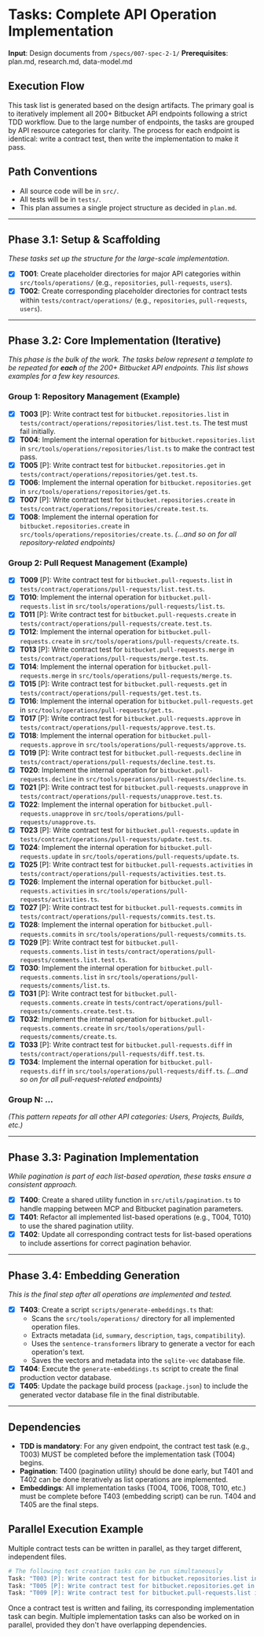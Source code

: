 # Tasks: Complete API Operation Implementation

**Input**: Design documents from `/specs/007-spec-2-1/`
**Prerequisites**: plan.md, research.md, data-model.md

## Execution Flow
This task list is generated based on the design artifacts. The primary goal is to iteratively implement all 200+ Bitbucket API endpoints following a strict TDD workflow. Due to the large number of endpoints, the tasks are grouped by API resource categories for clarity. The process for each endpoint is identical: write a contract test, then write the implementation to make it pass.

## Path Conventions
- All source code will be in `src/`.
- All tests will be in `tests/`.
- This plan assumes a single project structure as decided in `plan.md`.

---

## Phase 3.1: Setup & Scaffolding
*These tasks set up the structure for the large-scale implementation.*

- [X] **T001**: Create placeholder directories for major API categories within `src/tools/operations/` (e.g., `repositories`, `pull-requests`, `users`).
- [X] **T002**: Create corresponding placeholder directories for contract tests within `tests/contract/operations/` (e.g., `repositories`, `pull-requests`, `users`).

---

## Phase 3.2: Core Implementation (Iterative)
*This phase is the bulk of the work. The tasks below represent a template to be repeated for **each** of the 200+ Bitbucket API endpoints. This list shows examples for a few key resources.*

### Group 1: Repository Management (Example)
- [X] **T003** [P]: Write contract test for `bitbucket.repositories.list` in `tests/contract/operations/repositories/list.test.ts`. The test must fail initially.
- [X] **T004**: Implement the internal operation for `bitbucket.repositories.list` in `src/tools/operations/repositories/list.ts` to make the contract test pass.
- [X] **T005** [P]: Write contract test for `bitbucket.repositories.get` in `tests/contract/operations/repositories/get.test.ts`.
- [X] **T006**: Implement the internal operation for `bitbucket.repositories.get` in `src/tools/operations/repositories/get.ts`.
- [X] **T007** [P]: Write contract test for `bitbucket.repositories.create` in `tests/contract/operations/repositories/create.test.ts`.
- [X] **T008**: Implement the internal operation for `bitbucket.repositories.create` in `src/tools/operations/repositories/create.ts`.
*(...and so on for all repository-related endpoints)*

### Group 2: Pull Request Management (Example)
- [X] **T009** [P]: Write contract test for `bitbucket.pull-requests.list` in `tests/contract/operations/pull-requests/list.test.ts`.
- [X] **T010**: Implement the internal operation for `bitbucket.pull-requests.list` in `src/tools/operations/pull-requests/list.ts`.
- [X] **T011** [P]: Write contract test for `bitbucket.pull-requests.create` in `tests/contract/operations/pull-requests/create.test.ts`.
- [X] **T012**: Implement the internal operation for `bitbucket.pull-requests.create` in `src/tools/operations/pull-requests/create.ts`.
- [X] **T013** [P]: Write contract test for `bitbucket.pull-requests.merge` in `tests/contract/operations/pull-requests/merge.test.ts`.
- [X] **T014**: Implement the internal operation for `bitbucket.pull-requests.merge` in `src/tools/operations/pull-requests/merge.ts`.
- [X] **T015** [P]: Write contract test for `bitbucket.pull-requests.get` in `tests/contract/operations/pull-requests/get.test.ts`.
- [X] **T016**: Implement the internal operation for `bitbucket.pull-requests.get` in `src/tools/operations/pull-requests/get.ts`.
- [X] **T017** [P]: Write contract test for `bitbucket.pull-requests.approve` in `tests/contract/operations/pull-requests/approve.test.ts`.
- [X] **T018**: Implement the internal operation for `bitbucket.pull-requests.approve` in `src/tools/operations/pull-requests/approve.ts`.
- [X] **T019** [P]: Write contract test for `bitbucket.pull-requests.decline` in `tests/contract/operations/pull-requests/decline.test.ts`.
- [X] **T020**: Implement the internal operation for `bitbucket.pull-requests.decline` in `src/tools/operations/pull-requests/decline.ts`.
- [X] **T021** [P]: Write contract test for `bitbucket.pull-requests.unapprove` in `tests/contract/operations/pull-requests/unapprove.test.ts`.
- [X] **T022**: Implement the internal operation for `bitbucket.pull-requests.unapprove` in `src/tools/operations/pull-requests/unapprove.ts`.
- [X] **T023** [P]: Write contract test for `bitbucket.pull-requests.update` in `tests/contract/operations/pull-requests/update.test.ts`.
- [X] **T024**: Implement the internal operation for `bitbucket.pull-requests.update` in `src/tools/operations/pull-requests/update.ts`.
- [X] **T025** [P]: Write contract test for `bitbucket.pull-requests.activities` in `tests/contract/operations/pull-requests/activities.test.ts`.
- [X] **T026**: Implement the internal operation for `bitbucket.pull-requests.activities` in `src/tools/operations/pull-requests/activities.ts`.
- [X] **T027** [P]: Write contract test for `bitbucket.pull-requests.commits` in `tests/contract/operations/pull-requests/commits.test.ts`.
- [X] **T028**: Implement the internal operation for `bitbucket.pull-requests.commits` in `src/tools/operations/pull-requests/commits.ts`.
- [X] **T029** [P]: Write contract test for `bitbucket.pull-requests.comments.list` in `tests/contract/operations/pull-requests/comments.list.test.ts`.
- [X] **T030**: Implement the internal operation for `bitbucket.pull-requests.comments.list` in `src/tools/operations/pull-requests/comments/list.ts`.
- [X] **T031** [P]: Write contract test for `bitbucket.pull-requests.comments.create` in `tests/contract/operations/pull-requests/comments.create.test.ts`.
- [X] **T032**: Implement the internal operation for `bitbucket.pull-requests.comments.create` in `src/tools/operations/pull-requests/comments/create.ts`.
- [X] **T033** [P]: Write contract test for `bitbucket.pull-requests.diff` in `tests/contract/operations/pull-requests/diff.test.ts`.
- [X] **T034**: Implement the internal operation for `bitbucket.pull-requests.diff` in `src/tools/operations/pull-requests/diff.ts`.
*(...and so on for all pull-request-related endpoints)*

### Group N: ...
*(This pattern repeats for all other API categories: Users, Projects, Builds, etc.)*

---

## Phase 3.3: Pagination Implementation
*While pagination is part of each list-based operation, these tasks ensure a consistent approach.*

- [X] **T400**: Create a shared utility function in `src/utils/pagination.ts` to handle mapping between MCP and Bitbucket pagination parameters.
- [X] **T401**: Refactor all implemented list-based operations (e.g., T004, T010) to use the shared pagination utility.
- [X] **T402**: Update all corresponding contract tests for list-based operations to include assertions for correct pagination behavior.

---

## Phase 3.4: Embedding Generation
*This is the final step after all operations are implemented and tested.*

- [X] **T403**: Create a script `scripts/generate-embeddings.ts` that:
    - Scans the `src/tools/operations/` directory for all implemented operation files.
    - Extracts metadata (`id`, `summary`, `description`, `tags`, `compatibility`).
    - Uses the `sentence-transformers` library to generate a vector for each operation's text.
    - Saves the vectors and metadata into the `sqlite-vec` database file.
- [X] **T404**: Execute the `generate-embeddings.ts` script to create the final production vector database.
- [X] **T405**: Update the package build process (`package.json`) to include the generated vector database file in the final distributable.

---

## Dependencies
- **TDD is mandatory**: For any given endpoint, the contract test task (e.g., T003) MUST be completed before the implementation task (T004) begins.
- **Pagination**: T400 (pagination utility) should be done early, but T401 and T402 can be done iteratively as list operations are implemented.
- **Embeddings**: All implementation tasks (T004, T006, T008, T010, etc.) must be complete before T403 (embedding script) can be run. T404 and T405 are the final steps.

## Parallel Execution Example
Multiple contract tests can be written in parallel, as they target different, independent files.

```bash
# The following test creation tasks can be run simultaneously
Task: "T003 [P]: Write contract test for bitbucket.repositories.list in tests/contract/operations/repositories/list.test.ts"
Task: "T005 [P]: Write contract test for bitbucket.repositories.get in tests/contract/operations/repositories/get.test.ts"
Task: "T009 [P]: Write contract test for bitbucket.pull-requests.list in tests/contract/operations/pull-requests/list.test.ts"
```

Once a contract test is written and failing, its corresponding implementation task can begin. Multiple implementation tasks can also be worked on in parallel, provided they don't have overlapping dependencies.
